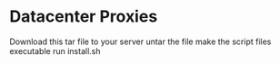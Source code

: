 # Datacenter Proxies

Download this tar file to your server
untar the file
make the script files executable
run install.sh
